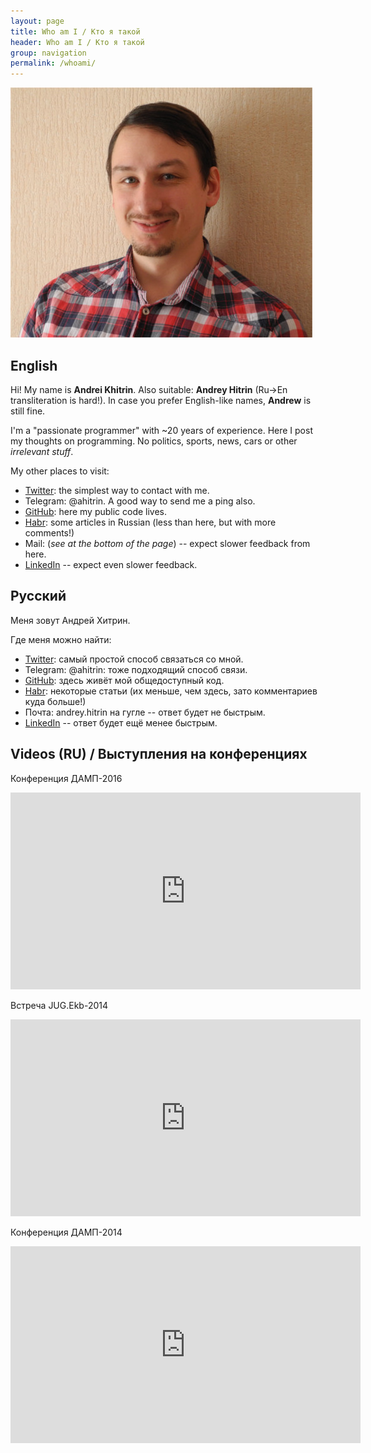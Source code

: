 ```yaml
---
layout: page
title: Who am I / Кто я такой
header: Who am I / Кто я такой
group: navigation
permalink: /whoami/
---
```


![My photo](/images/face.jpg)

## English

Hi! My name is **Andrei Khitrin**.
Also suitable: **Andrey Hitrin** (Ru→En transliteration is hard!).
In case you prefer English-like names, **Andrew** is still fine.

I'm a "passionate programmer" with ~20 years of experience.
Here I post my thoughts on programming.
No politics, sports, news, cars or other _irrelevant stuff_.

My other places to visit:

- [Twitter](https://twitter.com/ahitrin): the simplest way to contact with me.
- Telegram: @ahitrin. A good way to send me a ping also.
- [GitHub](https://github.com/ahitrin): here my public code lives.
- [Habr](http://habr.com/users/zloddey/): some articles in Russian (less than here, but with more comments!)
- Mail: (_see at the bottom of the page_) -- expect slower feedback from here.
- [LinkedIn](http://www.linkedin.com/in/andreyhitrin) -- expect even slower feedback.

## Русский

Меня зовут Андрей Хитрин.

Где меня можно найти:

- [Twitter](https://twitter.com/ahitrin): самый простой способ связаться со мной.
- Telegram: @ahitrin: тоже подходящий способ связи.
- [GitHub](https://github.com/ahitrin): здесь живёт мой общедоступный код.
- [Habr](http://habr.com/users/zloddey/): некоторые статьи (их меньше, чем здесь, зато комментариев куда больше!)
- Почта: andrey.hitrin на гугле -- ответ будет не быстрым.
- [LinkedIn](http://www.linkedin.com/in/andreyhitrin) -- ответ будет ещё менее быстрым.

## Videos (RU) / Выступления на конференциях

Конференция ДАМП-2016
<iframe width="560" height="315" src="https://www.youtube.com/embed/U8Rlqovm37g" frameborder="0" allowfullscreen></iframe>

Встреча JUG.Ekb-2014
<iframe width="560" height="315" src="https://www.youtube.com/embed/Xa_1cPfp8Vo" frameborder="0" allowfullscreen></iframe>

Конференция ДАМП-2014
<iframe width="560" height="315" src="https://www.youtube.com/embed/Mzc-4xOCpNE" frameborder="0" allowfullscreen></iframe>
